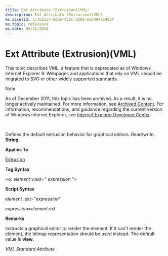 ```yaml
---
title: Ext Attribute (Extrusion)(VML)
description: Ext Attribute (Extrusion)(VML)
ms.assetid: 5c7b2137-ddb6-422c-a202-6de494dc993f
ms.topic: reference
ms.date: 05/31/2018
---
```


# Ext Attribute (Extrusion)(VML)

This topic describes VML, a feature that is deprecated as of Windows Internet Explorer 9. Webpages and applications that rely on VML should be migrated to SVG or other widely supported standards.

> [!Note]  
> As of December 2011, this topic has been archived. As a result, it is no longer actively maintained. For more information, see [Archived Content](/previous-versions/windows/internet-explorer/ie-developer/). For information, recommendations, and guidance regarding the current version of Windows Internet Explorer, see [Internet Explorer Developer Center](https://msdn.microsoft.com/ie/).

 

Defines the default extrusion behavior for graphical editors. Read/write. **String**.

**Applies To**

[Extrusion](msdn-online-vml-extrusion-element.md)

**Tag Syntax**

<o: *element* v:ext=" *expression* ">

**Script Syntax**

*element* .ext="*expression*"

*expression*=*element*.ext

**Remarks**

Instructs a graphical editor to render the element. If it can't render the element, the bitmap representation should be used instead. The default value is **view**.

*VML Standard Attribute*

 

 
